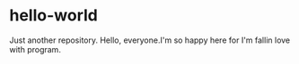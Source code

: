 # hello-world
Just another repository.
Hello, everyone.I'm so happy  here for I'm fallin love with program.
